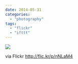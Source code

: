 ```yaml
---
date: 2014-05-31
categories: 
  - "photography"
tags: 
  - "flickr"
  - "ifttt"
---
```


![](https://farm4.staticflickr.com/3728/14312668761_056b8ac6d5_b.jpg)  

  
  
via Flickr http://flic.kr/p/nNLaM4
